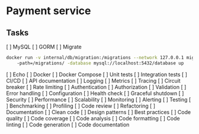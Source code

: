 # Payment service

## Tasks

[ ] MySQL
[ ] GORM
[ ] Migrate

```bash
docker run -v internal/db/migration:/migrations --network 127.0.0.1 migrate/migrate
    -path=/migrations/ -database mysql://localhost:5432/database up
```

[ ] Echo
[ ] Docker
[ ] Docker Compose
[ ] Unit tests
[ ] Integration tests
[ ] CI/CD
[ ] API documentation
[ ] Logging
[ ] Metrics
[ ] Tracing
[ ] Circuit breaker
[ ] Rate limiting
[ ] Authentication
[ ] Authorization
[ ] Validation
[ ] Error handling
[ ] Configuration
[ ] Health check
[ ] Graceful shutdown
[ ] Security
[ ] Performance
[ ] Scalability
[ ] Monitoring
[ ] Alerting
[ ] Testing
[ ] Benchmarking
[ ] Profiling
[ ] Code review
[ ] Refactoring
[ ] Documentation
[ ] Clean code
[ ] Design patterns
[ ] Best practices
[ ] Code quality
[ ] Code coverage
[ ] Code analysis
[ ] Code formatting
[ ] Code linting
[ ] Code generation
[ ] Code documentation
